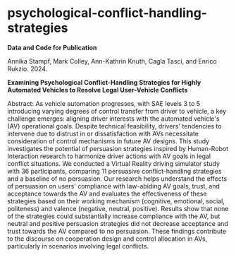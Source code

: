 # psychological-conflict-handling-strategies
**Data and Code for Publication**

Annika Stampf, Mark Colley, Ann-Kathrin Knuth, Cagla Tasci, and Enrico Rukzio. 2024. 

**Examining Psychological Conflict-Handling Strategies for Highly Automated Vehicles to Resolve Legal User-Vehicle Conflicts**

Abstract: As vehicle automation progresses, with SAE levels 3 to 5 introducing varying degrees of control transfer from driver to vehicle, a key challenge emerges: aligning driver interests with the automated vehicle's (AV) operational goals. Despite technical feasibility, drivers' tendencies to intervene due to distrust in or dissatisfaction with AVs necessitate consideration of control mechanisms in future AV designs. This study investigates the potential of persuasion strategies inspired by Human-Robot Interaction research to harmonize driver actions with AV goals in legal conflict situations. We conducted a Virtual Reality driving simulator study with 36 participants, comparing 11 persuasive conflict-handling strategies and a baseline of no persuasion. Our research helps understand the effects of persuasion on users' compliance with law-abiding AV goals, trust, and acceptance towards the AV and evaluates the effectiveness of these strategies based on their working mechanism (cognitive, emotional, social, politeness) and valence (negative, neutral, positive).  Results show that none of the strategies could substantially increase compliance with the AV, but neutral and positive persuasion strategies did not decrease acceptance and trust towards the AV compared to no persuasion. These findings contribute to the discourse on cooperation design and control allocation in AVs, particularly in scenarios involving legal conflicts.
